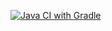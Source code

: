 [![Java CI with Gradle](https://github.com/AndrewBelokopytov/BDD/actions/workflows/gradle.yml/badge.svg)](https://github.com/AndrewBelokopytov/BDD/actions/workflows/gradle.yml)